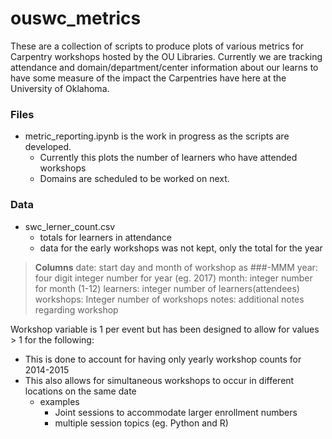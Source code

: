# ouswc_metrics

These are a collection of scripts to produce plots of various metrics for Carpentry workshops hosted by the OU Libraries. Currently we are tracking attendance and domain/department/center information about our learns to have some measure of the impact the Carpentries have here at the University of Oklahoma.

### Files

* metric_reporting.ipynb is the work in progress as the scripts are developed.
  * Currently this plots the number of learners who have attended workshops
  * Domains are scheduled to be worked on next.


### Data
* swc_lerner_count.csv
  * totals for learners in attendance
  * data for the early workshops was not kept, only the total for the year

> **Columns**
> date: start day and month of workshop as ###-MMM
> year: four digit integer number for year (eg. 2017)
> month: integer number for month (1-12)
> learners: integer number of learners(attendees)
> workshops: Integer number of workshops
> notes: additional notes regarding workshop

Workshop variable is 1 per event but has been designed to allow for values > 1 for the following:
* This is done to account for having only yearly workshop counts for 2014-2015
* This also allows for simultaneous workshops to occur in different locations on the same date
  * examples
    * Joint sessions to accommodate larger enrollment numbers
    * multiple session topics (eg. Python and R)

